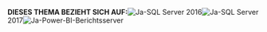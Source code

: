 **DIESES THEMA BEZIEHT SICH AUF:**![Ja](media/yes.png)-SQL Server 2016![Ja](media/yes.png)-SQL Server 2017![Ja](media/yes.png)-Power-BI-Berichtsserver